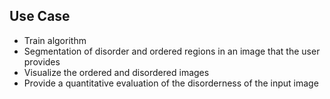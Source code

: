 ## Use Case

* Train algorithm
* Segmentation of disorder and ordered regions in an image that the user provides
* Visualize the ordered and disordered images
* Provide a quantitative evaluation of the disorderness of the input image


